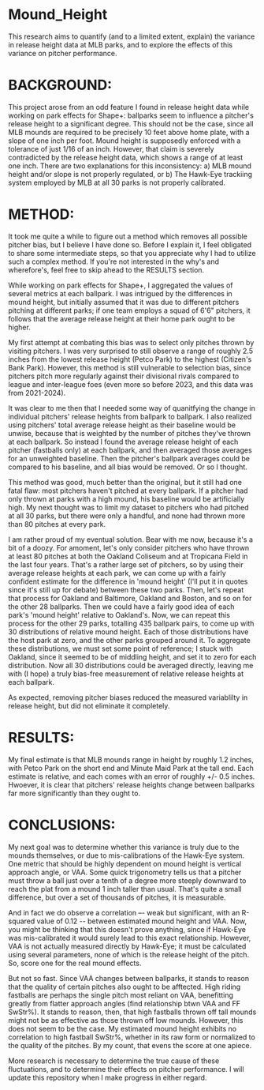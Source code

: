 # Mound_Height
This research aims to quantify (and to a limited extent, explain) the variance in release height data at MLB parks, and to explore the effects of this variance on pitcher performance.

# BACKGROUND:
This project arose from an odd feature I found in release height data while working on park effects for Shape+: ballparks seem to influence a pitcher's release height to a significant degree. This should not be the case, since all MLB mounds are required to be precisely 10 feet above home plate, with a slope of one inch per foot. Mound height is supposedly enforced with a tolerance of just 1/16 of an inch. However, that claim is severely contradicted by the release height data, which shows a range of at least one inch. There are two explanations for this inconsistency:
a) MLB mound height and/or slope is not properly regulated, or
b) The Hawk-Eye trackiing system employed by MLB at all 30 parks is not properly calibrated.

# METHOD:
It took me quite a while to figure out a method which removes all possible pitcher bias, but I believe I have done so. Before I explain it, I feel obligated to share some intermediate steps, so that you appreciate why I had to utilize such a complex method. If you're not interested in the why's and wherefore's, feel free to skip ahead to the RESULTS section.

While working on park effects for Shape+, I aggregated the values of several metrics at each ballpark. I was intrigued by the differences in mound height, but initially assumed that it was due to different pitchers pitching at different parks; if one team employs a squad of 6'6" pitchers, it follows that the average release height at their home park ought to be higher. 

My first attempt at combating this bias was to select only pitches thrown by visiting pitchers. I was very surprised to still observe a range of roughly 2.5 inches from the lowest release height (Petco Park) to the highest (Citizen's Bank Park). However, this method is still vulnerable to selection bias, since pitchers pitch more regularly against their divisional rivals compared to league and inter-league foes (even more so before 2023, and this data was from 2021-2024).

It was clear to me then that I needed some way of quanitfying the change in individual pitchers' release heights from ballpark to ballpark. I also realized using pitchers' total average release height as their baseline would be unwise, because that is weighted by the number of pitches they've thrown at each ballpark. So instead I found the average release height of each pitcher (fastballs only) at each ballpark, and then averaged those averages for an unweighted baseline. Then the pitcher's ballpark averages could be compared to his baseline, and all bias would be removed. Or so I thought.

This method was good, much better than the original, but it still had one fatal flaw: most pitchers haven't pitched at every ballpark. If a pitcher had only thrown at parks with a high mound, his baseline would be artificially high. My next thought was to limit my dataset to pitchers who had pitched at all 30 parks, but there were only a handful, and none had thrown more than 80 pitches at every park.

I am rather proud of my eventual solution. Bear with me now, because it's a bit of a doozy. For amoment, let's only consider pitchers who have thrown at least 80 pitches at both the Oakland Coliseum and at Tropicana Field in the last four years. That's a rather large set of pitchers, so by using their average release heights at each park, we can come up with a fairly confident estimate for the difference in 'mound height' (I'll put it in quotes since it's still up for debate) between these two parks. Then, let's repeat that process for Oakland and Baltimore, Oakland and Boston, and so on for the other 28 ballparks. Then we could have a fairly good idea of each park's 'mound height' relative to Oakland's. Now, we can repeat this process for the other 29 parks, totalling 435 ballpark pairs, to come up with 30 distributions of relative mound height. Each of those distributions have the host park at zero, and the other parks grouped around it. To aggregate these distributions, we must set some point of reference; I stuck with Oakland, since it seemed to be of middling height, and set it to zero for each distribution. Now all 30 distributions could be averaged directly, leaving me with (I hope) a truly bias-free measurement of relative release heights at each ballpark.

As expected, removing pitcher biases reduced the measured variablilty in release height, but did not eliminate it completely.

# RESULTS:
My final estimate is that MLB mounds range in height by roughly 1.2 inches, with Petco Park on the short end and Minute Maid Park at the tall end. Each estimate is relative, and each comes with an error of roughly +/- 0.5 inches. Hwoever, it is clear that pitchers' release heights change between ballparks far more significantly than they ought to.

# CONCLUSIONS:
My next goal was to determine whether this variance is truly due to the mounds themselves, or due to mis-calibrations of the Hawk-Eye system. One metric that should be highly dependent on mound height is vertical approach angle, or VAA. Some quick trigonometry tells us that a pitcher must throw a ball just over a tenth of a degree more steeply downward to reach the plat from a mound 1 inch taller than usual. That's quite a small difference, but over a set of thousands of pitches, it is measurable.

And in fact we do observe a correlation –- weak but significant, with an R-squared value of 0.12 -- between estimated mound height and VAA. Now, you might be thinking that this doesn't prove anything, since if Hawk-Eye was mis-calibrated it would surely lead to this exact relationship. However, VAA is not actually measured directly by Hawk-Eye; it must be calculated using several parameters, none of which is the release height of the pitch. So, score one for the real mound effects.

But not so fast. Since VAA changes between ballparks, it stands to reason that the quality of certain pitches also ought to be afftected. High riding fastballs are perhaps the single pitch most reliant on VAA, benefitting greatly from flatter approach angles (find relationship btwn VAA and FF SwStr%). It stands to reason, then, that high fastballs thrown off tall mounds might not be as effective as those thrown off low mounds. However, this does not seem to be the case. My estimated mound height exhibits no correlation to high fastball SwStr%, whether in its raw form or normalized to the quality of the pitches. By my count, that evens the score at one apiece.

More research is necessary to determine the true cause of these fluctuations, and to determine their effects on pitcher performance. I will update this repository when I make progress in either regard.
